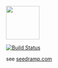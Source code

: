 <img src="http://www.seedramp.com/images/logo.svg" width="92px" height="92px"/>

[![Build Status](https://travis-ci.org/yegor256/seedramp.svg)](https://travis-ci.org/yegor256/seedramp)

see [seedramp.com](http://www.seedramp.com)

